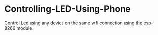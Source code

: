 # Controlling-LED-Using-Phone
Control Led using any device on the same wifi connection using the esp-8266 module.
